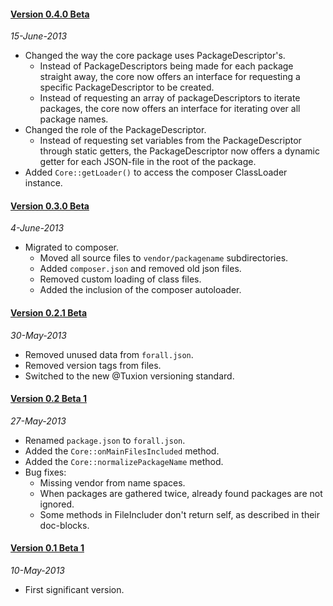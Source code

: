 #### [Version 0.4.0 Beta](https://github.com/ForallFramework/core.package/tree/0.4.0-beta)
_15-June-2013_

* Changed the way the core package uses PackageDescriptor's.
  - Instead of PackageDescriptors being made for each package straight away, the core now
    offers an interface for requesting a specific PackageDescriptor to be created.
  - Instead of requesting an array of packageDescriptors to iterate packages, the core now
    offers an interface for iterating over all package names.
* Changed the role of the PackageDescriptor.
  - Instead of requesting set variables from the PackageDescriptor through static getters,
    the PackageDescriptor now offers a dynamic getter for each JSON-file in the root of
    the package.
* Added `Core::getLoader()` to access the composer ClassLoader instance.

#### [Version 0.3.0 Beta](https://github.com/ForallFramework/core.package/tree/0.3.0-beta)
_4-June-2013_

* Migrated to composer.
  - Moved all source files to `vendor/packagename` subdirectories.
  - Added `composer.json` and removed old json files.
  - Removed custom loading of class files.
  - Added the inclusion of the composer autoloader.

#### [Version 0.2.1 Beta](https://github.com/ForallFramework/core.package/tree/0.2.1-beta)
_30-May-2013_

* Removed unused data from `forall.json`.
* Removed version tags from files.
* Switched to the new @Tuxion versioning standard.

#### [Version 0.2 Beta 1](https://github.com/ForallFramework/core.package/tree/v0.2-beta1)
_27-May-2013_

* Renamed `package.json` to `forall.json`.
* Added the `Core::onMainFilesIncluded` method.
* Added the `Core::normalizePackageName` method.
* Bug fixes:
  - Missing vendor from name spaces.
  - When packages are gathered twice, already found packages are not ignored.
  - Some methods in FileIncluder don't return self, as described in their doc-blocks.

#### [Version 0.1 Beta 1](https://github.com/ForallFramework/core.package/tree/v0.1-beta1)
_10-May-2013_

* First significant version.
